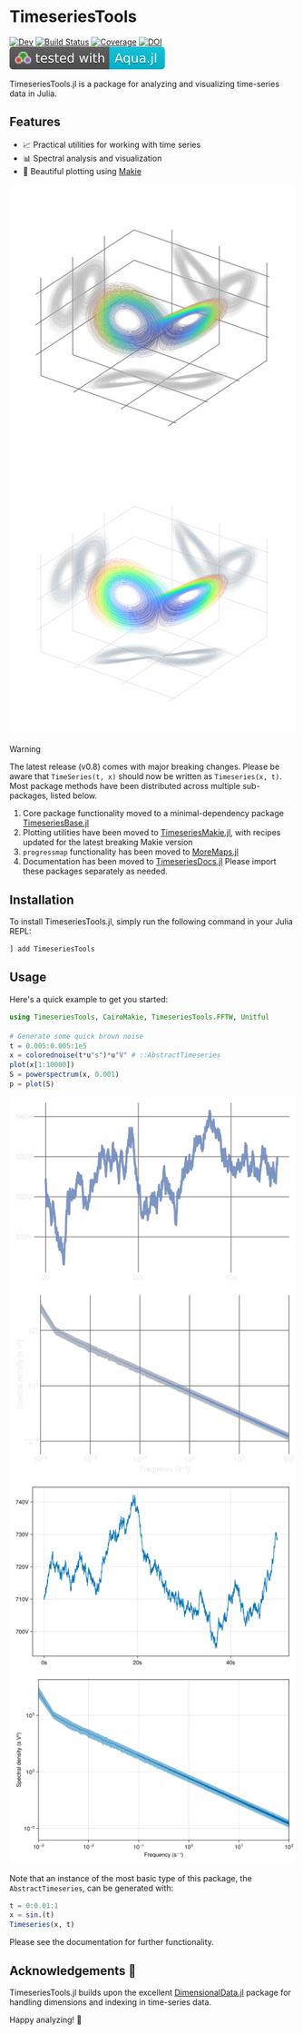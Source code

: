 # TimeseriesTools

<!-- [![Stable](https://img.shields.io/badge/docs-stable-blue.svg)](https://brendanjohnharris.github.io/TimeseriesTools.jl/stable/) -->
[![Dev](https://img.shields.io/badge/docs-dev-blue.svg)](https://brendanjohnharris.github.io/TimeseriesDocs.jl/dev/)
[![Build Status](https://github.com/brendanjohnharris/TimeseriesTools.jl/actions/workflows/CI.yml/badge.svg?branch=main)](https://github.com/brendanjohnharris/TimeseriesTools.jl/actions/workflows/CI.yml?query=branch%3Amain)
[![Coverage](https://codecov.io/gh/brendanjohnharris/TimeseriesTools.jl/branch/main/graph/badge.svg)](https://codecov.io/gh/brendanjohnharris/TimeseriesTools.jl)
[![DOI](https://zenodo.org/badge/DOI/10.5281/zenodo.14511321.svg)](https://doi.org/10.5281/zenodo.14511321)
[![Aqua QA](https://raw.githubusercontent.com/JuliaTesting/Aqua.jl/master/badge.svg)](https://github.com/JuliaTesting/Aqua.jl)

TimeseriesTools.jl is a package for analyzing and visualizing time-series data in Julia.

## Features

- 📈 Practical utilities for working with time series
- 📊 Spectral analysis and visualization
- 🌈 Beautiful plotting using [Makie](https://github.com/MakieOrg/Makie.jl)

![Example Shadow Plot](test/shadows_dark.png#gh-dark-mode-only)
![Example Shadow Plot](test/shadows.png#gh-light-mode-only)

> [!Warning]
> The latest release (v0.8) comes with major breaking changes. Please be aware that `TimeSeries(t, x)` should now be written as `Timeseries(x, t)`.
> Most package methods have been distributed across multiple sub-packages, listed below.
> 1. Core package functionality moved to a minimal-dependency package [TimeseriesBase.jl](https://www.github.com/brendanjohnharris/TimeseriesBase.jl)
> 2. Plotting utilities have been moved to [TimeseriesMakie.jl](https://www.github.com/brendanjohnharris/TimeseriesMakie.jl), with recipes updated for the latest breaking Makie version
> 3. `progressmap` functionality has been moved to [MoreMaps.jl](https://www.github.com/brendanjohnharris/MoreMaps.jl)
> 4. Documentation has been moved to [TimeseriesDocs.jl](https://www.github.com/brendanjohnharris/TimeseriesDocs.jl)
> Please import these packages separately as needed.



## Installation

To install TimeseriesTools.jl, simply run the following command in your Julia REPL:

```julia
] add TimeseriesTools
```

## Usage

Here's a quick example to get you started:

```julia
using TimeseriesTools, CairoMakie, TimeseriesTools.FFTW, Unitful

# Generate some quick brown noise
t = 0.005:0.005:1e5
x = colorednoise(t*u"s")*u"V" # ::AbstractTimeseries
plot(x[1:10000])
S = powerspectrum(x, 0.001)
p = plot(S)
```

![Example Time-series Plot](test/timeseries_dark.png#gh-dark-mode-only)
![Example Spectrum Plot](test/powerspectrum_dark.png#gh-dark-mode-only)
![Example Time-series Plot](test/timeseries.png#gh-light-mode-only)
![Example Spectrum Plot](test/powerspectrum.png#gh-light-mode-only)

Note that an instance of the most basic type of this package, the `AbstractTimeseries`, can be generated with:
```julia
t = 0:0.01:1
x = sin.(t)
Timeseries(x, t)
```
Please see the documentation for further functionality.

## Acknowledgements 🙏

TimeseriesTools.jl builds upon the excellent [DimensionalData.jl](https://github.com/rafaqz/DimensionalData.jl) package for handling dimensions and indexing in time-series data.

Happy analyzing! 🚀
